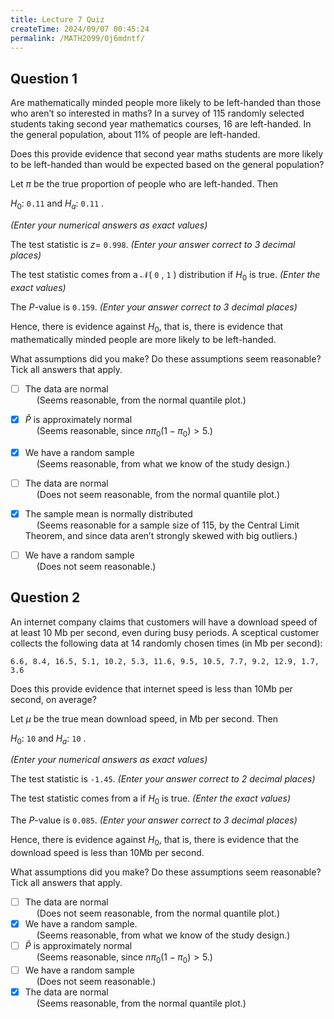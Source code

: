 ```yaml
---
title: Lecture 7 Quiz
createTime: 2024/09/07 00:45:24
permalink: /MATH2099/0j6mdntf/
---
```


<script setup>
import HSelect from "@HSelect"
</script>

## Question 1

<div class="how_qb">

Are mathematically minded people more likely to be left-handed than those who aren’t so interested in maths? In a survey of 115 randomly selected students taking second year mathematics courses, 16 are left-handed. In the general population, about 11% of people are left-handed.

Does this provide evidence that second year maths students are more likely to be left-handed than would be expected based on the general population?

Let $\pi$ be the true proportion of people who are left-handed. Then

$H_0 :$ <HSelect type="Mobius" :values="[
    {label: 'p̂'},
    {label: 'μ'},
    {label: 'π', selected: true}]" />  <HSelect type="Mobius" :values="[
    {label: '<'},
    {label: '=', selected: true},
    {label: '>'}]" /> `0.11` and $H_a :$ <HSelect type="Mobius" :values="[
    {label: 'p̂'},
    {label: 'μ'},
    {label: 'π', selected: true}]" /> <HSelect type="Mobius" :values="[
    {label: '<'},
    {label: '='},
    {label: '>', selected: true}]" /> `0.11` .

*(Enter your numerical answers as exact values)*

The test statistic is $z =$ `0.998`. *(Enter your answer correct to 3 decimal places)*

The test statistic comes from a $\mathcal{N}($ `0` $,$ `1` $)$ distribution if $H_0$ is true. *(Enter the exact values)*

The $P$-value is `0.159`. *(Enter your answer correct to 3 decimal places)*

Hence, there is <HSelect type="Mobius" :values="[
    {label: 'no', selected: true},
    {label: 'strong'},
    {label: 'some (inconclusive)'},
    {label: 'very strong'}]" /> evidence against $H_0$, that is, there is <HSelect type="Mobius" :values="[
    {label: 'strong'},
    {label: 'no', selected: true},
    {label: 'some (inconclusive)'},
    {label: 'very strong'}]" /> evidence that mathematically minded people are more likely to be left-handed.

What assumptions did you make? Do these assumptions seem reasonable? Tick all answers that apply.

- [ ] The data are normal <br>&emsp;&nbsp;(Seems reasonable, from the normal quantile plot.)
- [x] $\hat{P}$ is approximately normal <br>&emsp;&nbsp;(Seems reasonable, since $n \pi_0 (1 - \pi_0) > 5$.)
- [x] We have a random sample <br>&emsp;&nbsp;(Seems reasonable, from what we know of the study design.)
- [ ] The data are normal <br>&emsp;&nbsp;(Does not seem reasonable, from the normal quantile plot.)
- [x] The sample mean is normally distributed <br>&emsp;&nbsp;(Seems reasonable for a sample size of 115, by the Central Limit Theorem, and since data aren’t strongly skewed with big outliers.)
- [ ] We have a random sample <br>&emsp;&nbsp;(Does not seem reasonable.)


</div>

## Question 2

<div class="how_qb">

An internet company claims that customers will have a download speed of at least 10 Mb per second, even during busy periods. A sceptical customer collects the following data at 14 randomly chosen times (in Mb per second):  

`6.6, 8.4, 16.5, 5.1, 10.2, 5.3, 11.6, 9.5, 10.5, 7.7, 9.2, 12.9, 1.7, 3.6`

Does this provide evidence that internet speed is less than 10Mb per second, on average?

Let $\mu$ be the true mean download speed, in Mb per second. Then


$H_0 :$ <HSelect type="Mobius" :values="[
    {label: 'μ', selected: true},
    {label: 'X̄'},
    {label: 'π'}]" />  <HSelect type="Mobius" :values="[
    {label: '<'},
    {label: '=', selected: true},
    {label: '>'}]" /> ` 10 ` and $H_a :$ <HSelect type="Mobius" :values="[
    {label: 'μ', selected: true},
    {label: 'X̄'},
    {label: 'π'}]" /> <HSelect type="Mobius" :values="[
    {label: '<', selected: true},
    {label: '='},
    {label: '>'}]" /> ` 10 ` .

*(Enter your numerical answers as exact values)*

The test statistic is `-1.45`. *(Enter your answer correct to 2 decimal places)*

The test statistic comes from a <HSelect type="Mobius" :values="[
    {label: 'N(0,1) distribution'},
    {label: 't distribution with 13 degrees of freedom', selected: true},
    {label: 't distribution with 14 degrees of freedom'}]" /> if $H_0$ is true. *(Enter the exact values)*

The $P$-value is `0.085`. *(Enter your answer correct to 3 decimal places)*

Hence, there is <HSelect type="Mobius" :values="[
    {label: 'very strong'},
    {label: 'some (inconclusive)', selected: true},
    {label: 'strong'},
    {label: 'no'}]" /> evidence against $H_0$, that is, there is <HSelect type="Mobius" :values="[
    {label: 'very strong'},
    {label: 'some (inconclusive)'},
    {label: 'strong', selected: true},
    {label: 'no'}]" /> evidence that the download speed is less than 10Mb per second.

What assumptions did you make? Do these assumptions seem reasonable? Tick all answers that apply.

- [ ] The data are normal <br>&emsp;&nbsp;(Does not seem reasonable, from the normal quantile plot.)
- [x] We have a random sample. <br>&emsp;&nbsp;(Seems reasonable, from what we know of the study design.)
- [ ] $\hat{P}$ is approximately normal <br>&emsp;&nbsp;(Seems reasonable, since $n \pi_0 (1 - \pi_0) > 5$.)
- [ ] We have a random sample <br>&emsp;&nbsp;(Does not seem reasonable.)
- [x] The data are normal <br>&emsp;&nbsp;(Seems reasonable, from the normal quantile plot.)

</div>

